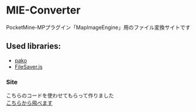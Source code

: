 # MIE-Converter
PocketMine-MPプラグイン「MapImageEngine」用のファイル変換サイトです

## Used libraries:
- [pako](https://github.com/nodeca/pako)
- [FileSaver.js](https://github.com/eligrey/FileSaver.js)

### Site
こちらのコードを使わせてもらって作りました  
[こちらから飛べます](https://www.batta.xyz/mie-converter/)
